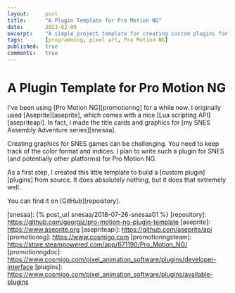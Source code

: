 ```yaml
---
layout:     post
title:      "A Plugin Template for Pro Motion NG"
date:       2023-02-09
excerpt:    "A simple project template for creating custom plugins for Pro Motion NG"
tags:       [programming, pixel art, Pro Motion NG]
published:  true
comments:   true
---
```

# A Plugin Template for Pro Motion NG

I've been using [Pro Motion NG][promotionng] for a while now. I originally used [Aseprite][aseprite], which comes with a nice [Lua scripting API][asepriteapi]. In fact, I made the title cards and graphics for [my SNES Assembly Adventure series][snesaa].

Creating graphics for SNES games can be challenging. You need to keep track of the color format and indices. I plan to write such a plugin for SNES (and potentially other platforms) for Pro Motion NG.

As a first step, I created this little template to build a [custom plugin][plugins] from source. It does absolutely nothing, but it does that extremely well.

You can find it on [GitHub][repository].


[snesaa]: {% post_url snesaa/2018-07-26-snesaa01 %}
[repository]: https://github.com/georgjz/pro-motion-ng-plugin-template
[aseprite]: https://www.aseprite.org
[asepriteapi]: https://github.com/aseprite/api
[promotionng]: https://www.cosmigo.com
[promotionngsteam]: https://store.steampowered.com/app/671190/Pro_Motion_NG/
[promotionngdoc]: https://www.cosmigo.com/pixel_animation_software/plugins/developer-interface
[plugins]: https://www.cosmigo.com/pixel_animation_software/plugins/available-plugins
